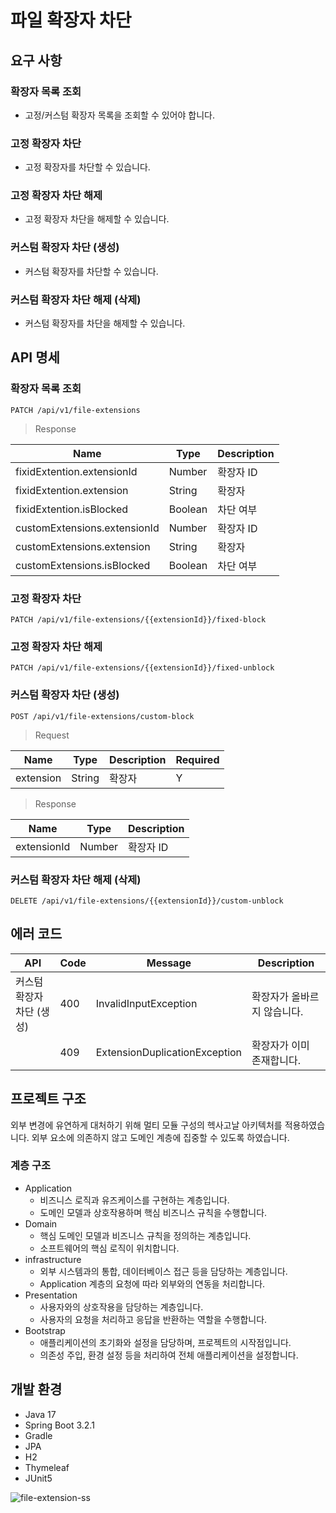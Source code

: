 # 파일 확장자 차단

## 요구 사항

### 확장자 목록 조회

- 고정/커스텀 확장자 목록을 조회할 수 있어야 합니다.

### 고정 확장자 차단

- 고정 확장자를 차단할 수 있습니다.

### 고정 확장자 차단 해제

- 고정 확장자 차단을 해제할 수 있습니다.

### 커스텀 확장자 차단 (생성)

- 커스텀 확장자를 차단할 수 있습니다.

### 커스텀 확장자 차단 해제 (삭제)

- 커스텀 확장자를 차단을 해제할 수 있습니다.

## API 명세

### 확장자 목록 조회

```http request
PATCH /api/v1/file-extensions
```

> Response

| Name                         | Type    | Description |
|------------------------------|---------|-------------|
| fixidExtention.extensionId   | Number  | 확장자 ID      |
| fixidExtention.extension     | String  | 확장자         |
| fixidExtention.isBlocked     | Boolean | 차단 여부       |
| customExtensions.extensionId | Number  | 확장자 ID      |
| customExtensions.extension   | String  | 확장자         |
| customExtensions.isBlocked   | Boolean | 차단 여부       |

### 고정 확장자 차단

```http request
PATCH /api/v1/file-extensions/{{extensionId}}/fixed-block
```

### 고정 확장자 차단 해제

```http request
PATCH /api/v1/file-extensions/{{extensionId}}/fixed-unblock
```

### 커스텀 확장자 차단 (생성)

```http request
POST /api/v1/file-extensions/custom-block
```

> Request

| Name      | Type   | Description | Required |
|-----------|--------|-------------|----------|
| extension | String | 확장자         | Y        |

> Response

| Name        | Type   | Description |
|-------------|--------|-------------|
| extensionId | Number | 확장자 ID      |

### 커스텀 확장자 차단 해제 (삭제)

```http request
DELETE /api/v1/file-extensions/{{extensionId}}/custom-unblock
```

## 에러 코드

| API             | Code | Message                       | Description     |
|-----------------|------|-------------------------------|-----------------|
| 커스텀 확장자 차단 (생성) | 400  | InvalidInputException         | 확장자가 올바르지 않습니다. |
|                 | 409  | ExtensionDuplicationException | 확장자가 이미 존재합니다.  |

## 프로젝트 구조

외부 변경에 유연하게 대처하기 위해 멀티 모듈 구성의 헥사고날 아키텍처를 적용하였습니다.
외부 요소에 의존하지 않고 도메인 계층에 집중할 수 있도록 하였습니다.

### 계층 구조

- Application
    - 비즈니스 로직과 유즈케이스를 구현하는 계층입니다.
    - 도메인 모델과 상호작용하며 핵심 비즈니스 규칙을 수행합니다.
- Domain
    - 핵심 도메인 모델과 비즈니스 규칙을 정의하는 계층입니다.
    - 소프트웨어의 핵심 로직이 위치합니다.
- infrastructure
    - 외부 시스템과의 통합, 데이터베이스 접근 등을 담당하는 계층입니다.
    - Application 계층의 요청에 따라 외부와의 연동을 처리합니다.
- Presentation
    - 사용자와의 상호작용을 담당하는 계층입니다.
    - 사용자의 요청을 처리하고 응답을 반환하는 역할을 수행합니다.
- Bootstrap
    - 애플리케이션의 초기화와 설정을 담당하며, 프로젝트의 시작점입니다.
    - 의존성 주입, 환경 설정 등을 처리하여 전체 애플리케이션을 설정합니다.

## 개발 환경

- Java 17
- Spring Boot 3.2.1
- Gradle
- JPA
- H2
- Thymeleaf
- JUnit5

![file-extension-ss](https://github.com/sa46lll/file-shield/assets/62706048/65f8414b-b9fd-4d7a-b87b-2d55e6c8a369)
